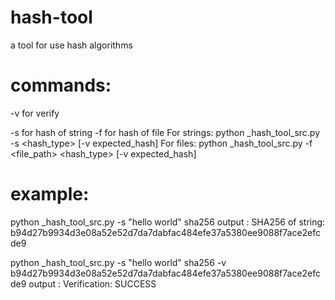 # hash-tool
a tool for use hash algorithms
# commands:
-v for verify

-s for hash of string
-f for hash of file
For strings: python _hash_tool_src.py -s <string> <hash_type> [-v expected_hash]
For files:   python _hash_tool_src.py -f <file_path> <hash_type> [-v expected_hash]

# example:

python _hash_tool_src.py -s "hello world" sha256
output : SHA256 of string: b94d27b9934d3e08a52e52d7da7dabfac484efe37a5380ee9088f7ace2efcde9

python _hash_tool_src.py -s "hello world" sha256 -v b94d27b9934d3e08a52e52d7da7dabfac484efe37a5380ee9088f7ace2efcde9
output : Verification: SUCCESS
